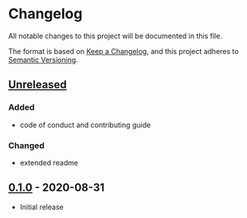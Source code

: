 # Changelog
All notable changes to this project will be documented in this file.

The format is based on [Keep a Changelog](https://keepachangelog.com/en/1.0.0/),
and this project adheres to [Semantic Versioning](https://semver.org/spec/v2.0.0.html).

## [Unreleased]
### Added
* code of conduct and contributing guide

### Changed
* extended readme

## [0.1.0] - 2020-08-31
* Initial release

[Unreleased]: https://github.com/syntro-opensource/recipe-elemental-bootstrap/compare/0.1.0..master
[0.1.0]: https://github.com/syntro-opensource/recipe-elemental-bootstrap/tree/0.1.0
